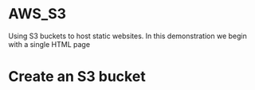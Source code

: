# AWS_S3
Using S3 buckets to  host static websites. In this demonstration we begin with a single HTML page
# Create an S3 bucket
